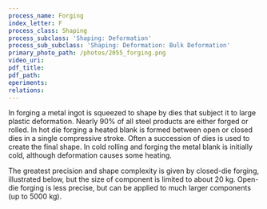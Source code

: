 ```yaml
---
process_name: Forging
index_letter: F
process_class: Shaping
process_subclass: 'Shaping: Deformation'
process_sub_subclass: 'Shaping: Deformation: Bulk Deformation'
primary_photo_path: /photos/2055_forging.png
video_uri:
pdf_title:
pdf_path:
eperiments:
relations:
---
```


In forging a metal ingot is squeezed to shape by dies that subject it to large plastic deformation. Nearly 90% of all steel products are either forged or rolled. In hot die forging a heated blank is formed between open or closed dies in a single compressive stroke. Often a succession of dies is used to create the final shape. In cold rolling and forging the metal blank is initially cold, although deformation causes some heating.

The greatest precision and shape complexity is given by closed-die forging, illustrated below, but the size of component is limited to about 20 kg. Open-die forging is less precise, but can be applied to much larger components (up to 5000 kg).